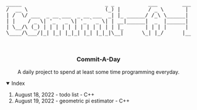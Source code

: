 <br />
<p align="center">
<pre>
_____                           _ _           ___        ______            
/  __ \                         (_) |         / _ \       |  _  \           
| /  \/ ___  _ __ ___  _ __ ___  _| |_ ______/ /_\ \______| | | |__ _ _   _ 
| |    / _ \| '_ ` _ \| '_ ` _ \| | __|______|  _  |______| | | / _` | | | |
| \__/\ (_) | | | | | | | | | | | | |_       | | | |      | |/ / (_| | |_| |
\____/\___/|_| |_| |_|_| |_| |_|_|\__|      \_| |_/      |___/ \__,_|\__, |
                                                                    __/ |
                                                                    |___/        
</pre>
<h3 align="center">Commit-A-Day</h3>

  <p align="center">
    A daily project to spend at least some time programming everyday.
  </p>
</p>


<details open="open">
  <summary>Index</summary>
  <ol>
    <li><a>August 18, 2022 - todo list - C++</a></li>
    <li><a>August 19, 2022 - geometric pi estimator - C++</a></li>
  </ol>
</details>